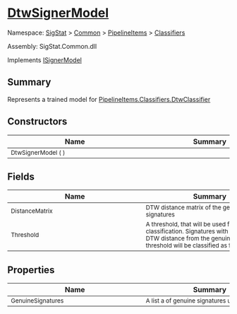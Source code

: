 # [DtwSignerModel](./DtwSignerModel.md)

Namespace: [SigStat]() > [Common](./../../README.md) > [PipelineItems]() > [Classifiers](./README.md)

Assembly: SigStat.Common.dll

Implements [ISignerModel](./../../Pipeline/ISignerModel.md)

## Summary
Represents a trained model for [PipelineItems.Classifiers.DtwClassifier](https://github.com/hargitomi97/sigstat/blob/master/docs/md/SigStat/Common/PipelineItems/Classifiers/DtwClassifier.md)

## Constructors

| Name | Summary | 
| --- | --- | 
| <div style="width:290px"><sub>DtwSignerModel (  )</sub></div>| <div style="width:290px"><sub></sub></div>| <br>


## Fields

| Name | Summary | 
| --- | --- | 
| <div style="width:290px"><sub>DistanceMatrix</sub></div>| <div style="width:290px"><sub>DTW distance matrix of the genuine signatures</sub></div>| <br>
| <div style="width:290px"><sub>Threshold</sub></div>| <div style="width:290px"><sub>A threshold, that will be used for classification. Signatures with  an average DTW distance from the genuines above this threshold will  be classified as forgeries</sub></div>| <br>


## Properties

| Name | Summary | 
| --- | --- | 
| <div style="width:290px"><sub>GenuineSignatures</sub></div>| <div style="width:290px"><sub>A list a of genuine signatures used for training</sub></div>| <br>


